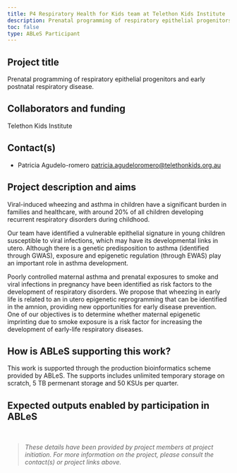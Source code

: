 ```yaml
---
title: P4 Respiratory Health for Kids team at Telethon Kids Institute
description: Prenatal programming of respiratory epithelial progenitors and early postnatal respiratory disease.
toc: false
type: ABLeS Participant
---
```


## Project title

Prenatal programming of respiratory epithelial progenitors and early postnatal respiratory disease.

## Collaborators and funding

Telethon Kids Institute

## Contact(s)

- Patricia Agudelo-romero <patricia.agudeloromero@telethonkids.org.au>

## Project description and aims

Viral-induced wheezing and asthma in children have a significant burden in families and healthcare, with around 20% of all children developing recurrent respiratory disorders during childhood.

Our team have identified a vulnerable epithelial signature in young children susceptible to viral infections, which may have its developmental links in utero. Although there is a genetic predisposition to asthma (identified through GWAS), exposure and epigenetic regulation (through EWAS) play an important role in asthma development.

Poorly controlled maternal asthma and prenatal exposures to smoke and viral infections in pregnancy have been identified as risk factors to the development of respiratory disorders. We propose that wheezing in early life is related to an in utero epigenetic reprogramming that can be identified in the amnion, providing new opportunities for early disease prevention. One of our objectives is to determine whether maternal epigenetic imprinting due to smoke exposure is a risk factor for increasing the development of early-life respiratory diseases.

## How is ABLeS supporting this work?

This work is supported through the production bioinformatics scheme provided by ABLeS. The supports includes unlimited temporary storage on scratch, 5 TB permenant storage and 50 KSUs per quarter.

## Expected outputs enabled by participation in ABLeS

<br/>

> _These details have been provided by project members at project initiation. For more information on the project, please consult the contact(s) or project links above._
